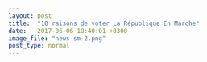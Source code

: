 ```yaml
---
layout: post
title:  "10 raisons de voter La République En Marche"
date:   2017-06-06 18:40:01 +0300
image_file: "news-sm-2.png"
post_type: normal
---
```


